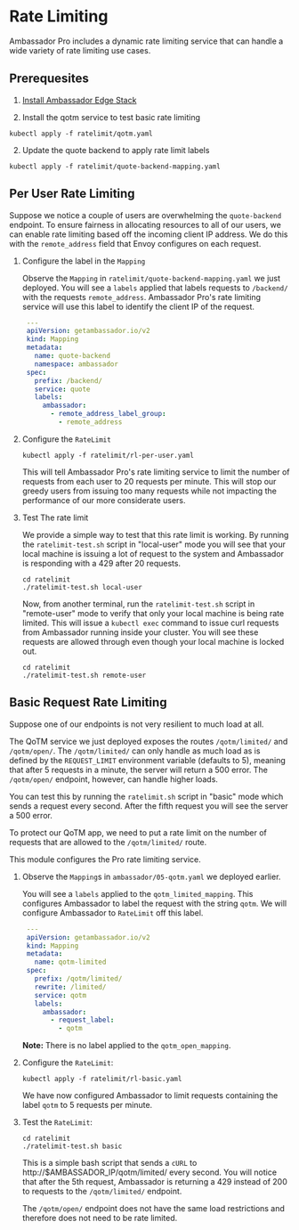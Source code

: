# Rate Limiting

Ambassador Pro includes a dynamic rate limiting service that can handle a wide variety of rate limiting use cases. 

## Prerequesites

1. [Install Ambassador Edge Stack](https://www.getambassador.io/early-access/user-guide/getting-started/)

2. Install the qotm service to test basic rate limiting

```
kubectl apply -f ratelimit/qotm.yaml
```

2. Update the quote backend to apply rate limit labels

```
kubectl apply -f ratelimit/quote-backend-mapping.yaml
```

## Per User Rate Limiting

Suppose we notice a couple of users are overwhelming the `quote-backend` endpoint. To ensure fairness in allocating resources to all of our users, we can enable rate limiting based off the incoming client IP address. We do this with the `remote_address` field that Envoy configures on each request. 

1. Configure the label in the `Mapping`

   Observe the `Mapping` in `ratelimit/quote-backend-mapping.yaml` we just deployed. You will see a `labels` applied that labels requests to `/backend/` with the requests `remote_address`. Ambassador Pro's rate limiting service will use this label to identify the client IP of the request.

   ```yaml
    ---
    apiVersion: getambassador.io/v2
    kind: Mapping
    metadata:
      name: quote-backend
      namespace: ambassador
    spec:
      prefix: /backend/
      service: quote
      labels:
        ambassador:
          - remote_address_label_group:
            - remote_address
   ```

2. Configure the `RateLimit`

   ```
   kubectl apply -f ratelimit/rl-per-user.yaml
   ```

   This will tell Ambassador Pro's rate limiting service to limit the number of requests from each user to 20 requests per minute. This will stop our greedy users from issuing too many requests while not impacting the performance of our more considerate users.

3. Test The rate limit

   We provide a simple way to test that this rate limit is working. By running the `ratelimit-test.sh` script in "local-user" mode you will see that your local machine is issuing a lot of request to the system and Ambassador is responding with a 429 after 20 requests. 

   ```
   cd ratelimit
   ./ratelimit-test.sh local-user
   ```

   Now, from another terminal, run the `ratelimit-test.sh` script in "remote-user" mode to verify that only your local machine is being rate limited. This will issue a `kubectl exec` command to issue curl requests from Ambassador running inside your cluster. You will see these requests are allowed through even though your local machine is locked out.

   ```
   cd ratelimit
   ./ratelimit-test.sh remote-user
   ```

## Basic Request Rate Limiting

Suppose one of our endpoints is not very resilient to much load at all.

The QoTM service we just deployed exposes the routes `/qotm/limited/` and `/qotm/open/`. The `/qotm/limited/` can only handle as much load as is defined by the `REQUEST_LIMIT` environment variable (defaults to 5), meaning that after 5 requests in a minute, the server will return a 500 error. The `/qotm/open/` endpoint, however, can handle higher loads. 

You can test this by running the `ratelimit.sh` script in "basic" mode which sends a request every second. After the fifth request you will see the server a 500 error.

To protect our QoTM app, we need to put a rate limit on the number of requests that are allowed to the `/qotm/limited/` route. 

This module configures the Pro rate limiting service.

1. Observe the `Mapping`s in `ambassador/05-qotm.yaml` we deployed earlier.

   You will see a `labels` applied to the `qotm_limited_mapping`. This configures Ambassador to label the request with the string `qotm`. We will configure Ambassador to `RateLimit` off this label.

   ```yaml
    ---
    apiVersion: getambassador.io/v2
    kind: Mapping
    metadata:
      name: qotm-limited
    spec:
      prefix: /qotm/limited/
      rewrite: /limited/
      service: qotm
      labels:
        ambassador:
          - request_label:
            - qotm
   ```

   **Note:** There is no label applied to the `qotm_open_mapping`.


2. Configure the `RateLimit`:

   ```
   kubectl apply -f ratelimit/rl-basic.yaml
   ```
   
   We have now configured Ambassador to limit requests containing the label `qotm` to 5 requests per minute.

3. Test the `RateLimit`:

   ```
   cd ratelimit
   ./ratelimit-test.sh basic
   ```

   This is a simple bash script that sends a `cURL` to http://$AMBASSADOR_IP/qotm/limited/ every second. You will notice that after the 5th request, Ambassador is returning a 429 instead of 200 to requests to the `/qotm/limited/` endpoint.
   
   The `/qotm/open/` endpoint does not have the same load restrictions and therefore does not need to be rate limited. 
